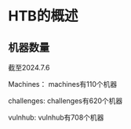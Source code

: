# HTB的概述

## 机器数量

截至2024.7.6

Machines：
machines有110个机器

challenges:
challenges有620个机器

vulnhub:
vulnhub有708个机器

 